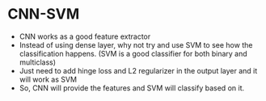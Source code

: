 # CNN-SVM
* CNN works as a good feature extractor
* Instead of using dense layer, why not try and use SVM to see how the classification happens. (SVM is a good classifier for both binary and multiclass)
* Just need to add hinge loss and L2 regularizer in the output layer and it will work as SVM
* So, CNN will provide the features and SVM will classify based on it.
